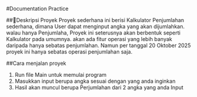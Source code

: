 #Documentation Practice

##📘Deskripsi Proyek
Proyek sederhana ini berisi Kalkulator Penjumlahan sederhana, dimana User dapat menginput angka yang akan dijumlahkan. walau hanya Penjumlaha, Proyek ini seterusnya akan berbentuk seperti Kalkulator pada umumnya. akan ada fitur operasi yang lebih banyak daripada hanya sebatas penjumlahan. Namun per tanggal 20 Oktober 2025 proyek ini hanya sebatas operasi penjumlahan saja.

##Cara menjalan proyek
1. Run file Main untuk memulai program 
2. Masukkan input berupa angka sesuai dengan yang anda inginkan
3. Hasil akan muncul berupa Perjumlahan dari 2 angka yang anda Input
